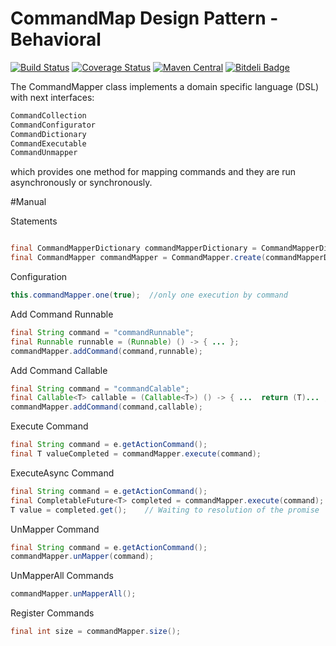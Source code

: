 # CommandMap Design Pattern - Behavioral

[![Build Status](https://travis-ci.org/vicboma1/CommandMapper.svg?branch=master)](https://travis-ci.org/vicboma1/CommandMapper) [![Coverage Status](https://coveralls.io/repos/vicboma1/CommandMapper/badge.svg?branch=master&service=github)](https://coveralls.io/github/vicboma1/CommandMapper?branch=master) [![Maven Central](https://maven-badges.herokuapp.com/maven-central/org.eluder.coveralls/coveralls-maven-plugin/badge.svg)](https://maven-badges.herokuapp.com/maven-central/org.eluder.coveralls/coveralls-maven-plugin/) [![Bitdeli Badge](https://d2weczhvl823v0.cloudfront.net/vicboma1/commandmapper/trend.png)](https://bitdeli.com/free "Bitdeli Badge")

The CommandMapper class implements a domain specific language (DSL) with next interfaces:

```java
CommandCollection
CommandConfigurator
CommandDictionary
CommandExecutable
CommandUnmapper
```
which provides one method for mapping commands and they are run asynchronously or synchronously.

#Manual

Statements
```java

final CommandMapperDictionary commandMapperDictionary = CommandMapperDictionaryImpl.create(Executors.newSingleThreadExecutor());
final CommandMapper commandMapper = CommandMapper.create(commandMapperDictionary);
```

Configuration 
```java
this.commandMapper.one(true);  //only one execution by command
```
Add Command Runnable
```java
final String command = "commandRunnable";
final Runnable runnable = (Runnable) () -> { ... };
commandMapper.addCommand(command,runnable);
```
Add Command Callable<T>
```java
final String command = "commandCalable";
final Callable<T> callable = (Callable<T>) () -> { ...  return (T)... ; };
commandMapper.addCommand(command,callable);
```

Execute Command 
```java
final String command = e.getActionCommand();
final T valueCompleted = commandMapper.execute(command);   
```
ExecuteAsync Command 
```java
final String command = e.getActionCommand();
final CompletableFuture<T> completed = commandMapper.execute(command);   //Here, the promise is in second plane.
T value = completed.get();    // Waiting to resolution of the promise
```

UnMapper Command
```java
final String command = e.getActionCommand();
commandMapper.unMapper(command);
```

UnMapperAll Commands
```java
commandMapper.unMapperAll();
```

Register Commands
```java
final int size = commandMapper.size();
```


